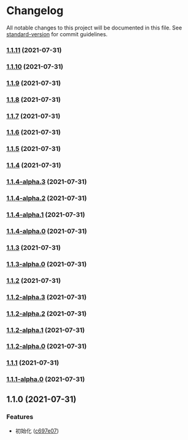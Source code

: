# Changelog

All notable changes to this project will be documented in this file. See [standard-version](https://github.com/conventional-changelog/standard-version) for commit guidelines.

### [1.1.11](https://github.com/zzfn/wahaha/compare/v1.1.10...v1.1.11) (2021-07-31)

### [1.1.10](https://github.com/zzfn/wahaha/compare/v1.1.9...v1.1.10) (2021-07-31)

### [1.1.9](https://github.com/zzfn/wahaha/compare/v1.1.8...v1.1.9) (2021-07-31)

### [1.1.8](https://github.com/zzfn/wahaha/compare/v1.1.7...v1.1.8) (2021-07-31)

### [1.1.7](https://github.com/zzfn/wahaha/compare/v1.1.6...v1.1.7) (2021-07-31)

### [1.1.6](https://github.com/zzfn/wahaha/compare/v1.1.5...v1.1.6) (2021-07-31)

### [1.1.5](https://github.com/zzfn/wahaha/compare/v1.1.4...v1.1.5) (2021-07-31)

### [1.1.4](https://github.com/zzfn/wahaha/compare/v1.1.4-alpha.3...v1.1.4) (2021-07-31)

### [1.1.4-alpha.3](https://github.com/zzfn/wahaha/compare/v1.1.4-alpha.2...v1.1.4-alpha.3) (2021-07-31)

### [1.1.4-alpha.2](https://github.com/zzfn/wahaha/compare/v1.1.4-alpha.1...v1.1.4-alpha.2) (2021-07-31)

### [1.1.4-alpha.1](https://github.com/zzfn/wahaha/compare/v1.1.4-alpha.0...v1.1.4-alpha.1) (2021-07-31)

### [1.1.4-alpha.0](https://github.com/zzfn/wahaha/compare/v1.1.3...v1.1.4-alpha.0) (2021-07-31)

### [1.1.3](https://github.com/zzfn/wahaha/compare/v1.1.3-alpha.0...v1.1.3) (2021-07-31)

### [1.1.3-alpha.0](https://github.com/zzfn/wahaha/compare/v1.1.2...v1.1.3-alpha.0) (2021-07-31)

### [1.1.2](https://github.com/zzfn/wahaha/compare/v1.1.2-alpha.3...v1.1.2) (2021-07-31)

### [1.1.2-alpha.3](https://github.com/zzfn/wahaha/compare/v1.1.2-alpha.2...v1.1.2-alpha.3) (2021-07-31)

### [1.1.2-alpha.2](https://github.com/zzfn/wahaha/compare/v1.1.2-alpha.1...v1.1.2-alpha.2) (2021-07-31)

### [1.1.2-alpha.1](https://github.com/zzfn/wahaha/compare/v1.1.2-alpha.0...v1.1.2-alpha.1) (2021-07-31)

### [1.1.2-alpha.0](https://github.com/zzfn/wahaha/compare/v1.1.1...v1.1.2-alpha.0) (2021-07-31)

### [1.1.1](https://github.com/zzfn/wahaha/compare/v1.1.1-alpha.0...v1.1.1) (2021-07-31)

### [1.1.1-alpha.0](https://github.com/zzfn/wahaha/compare/v1.1.0...v1.1.1-alpha.0) (2021-07-31)

## 1.1.0 (2021-07-31)


### Features

* 初始化 ([c697e07](https://github.com/zzfn/wahaha/commit/c697e0763fd9249b2e46a48fe4733f798db514b8))
